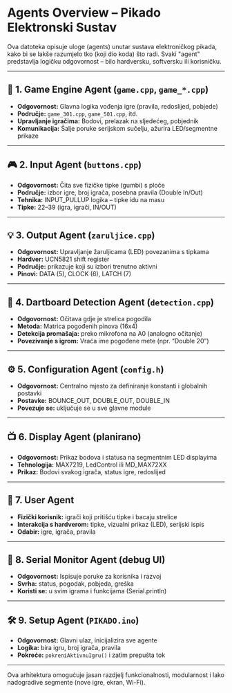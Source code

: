 # Agents Overview – Pikado Elektronski Sustav

Ova datoteka opisuje uloge (agents) unutar sustava elektroničkog pikada, kako bi se lakše razumjelo tko (koji dio koda) što radi. Svaki "agent" predstavlja logičku odgovornost – bilo hardversku, softversku ili korisničku.

---

## 🧠 1. Game Engine Agent (`game.cpp`, `game_*.cpp`)

- **Odgovornost:** Glavna logika vođenja igre (pravila, redoslijed, pobjede)
- **Područje:** `game_301.cpp`, `game_501.cpp`, itd.
- **Upravljanje igračima:** Bodovi, prelazak na sljedećeg, pobjednik
- **Komunikacija:** Šalje poruke serijskom sučelju, ažurira LED/segmentne prikaze

---

## 🎮 2. Input Agent (`buttons.cpp`)

- **Odgovornost:** Čita sve fizičke tipke (gumbi) s ploče
- **Područje:** izbor igre, broj igrača, posebna pravila (Double In/Out)
- **Tehnika:** INPUT_PULLUP logika – tipke idu na masu
- **Tipke:** 22–39 (igra, igrači, IN/OUT)

---

## 💡 3. Output Agent (`zaruljice.cpp`)

- **Odgovornost:** Upravljanje žaruljicama (LED) povezanima s tipkama
- **Hardver:** UCN5821 shift register
- **Područje:** prikazuje koji su izbori trenutno aktivni
- **Pinovi:** DATA (5), CLOCK (6), LATCH (7)

---

## 🎯 4. Dartboard Detection Agent (`detection.cpp`)

- **Odgovornost:** Očitava gdje je strelica pogodila
- **Metoda:** Matrica pogođenih pinova (16x4)
- **Detekcija promašaja:** preko mikrofona na A0 (analogno očitanje)
- **Povezivanje s igrom:** Vraća ime pogođene mete (npr. “Double 20”)

---

## ⚙️ 5. Configuration Agent (`config.h`)

- **Odgovornost:** Centralno mjesto za definiranje konstanti i globalnih postavki
- **Postavke:** BOUNCE_OUT, DOUBLE_OUT, DOUBLE_IN
- **Povezuje se:** uključuje se u sve glavne module

---

## 📺 6. Display Agent (planirano)

- **Odgovornost:** Prikaz bodova i statusa na segmentnim LED displayima
- **Tehnologija:** MAX7219, LedControl ili MD_MAX72XX
- **Prikaz:** Bodovi svakog igrača, status igre, redoslijed

---

## 👤 7. User Agent

- **Fizički korisnik:** igrači koji pritišću tipke i bacaju strelice
- **Interakcija s hardverom:** tipke, vizualni prikaz (LED), serijski ispis
- **Odabir:** igre, igrača, pravila

---

## 📡 8. Serial Monitor Agent (debug UI)

- **Odgovornost:** Ispisuje poruke za korisnika i razvoj
- **Svrha:** status, pogodak, pobjeda, greška
- **Koristi se:** u svim igrama i funkcijama (Serial.println)

---

## 🛠️ 9. Setup Agent (`PIKADO.ino`)

- **Odgovornost:** Glavni ulaz, inicijalizira sve agente
- **Logika:** bira igru, broj igrača, pravila
- **Pokreće:** `pokreniAktivnuIgru()` i zatim prepušta tok

---

Ova arhitektura omogućuje jasan razdjelj funkcionalnosti, modularnost i lako nadogradive segmente (nove igre, ekran, Wi-Fi).
